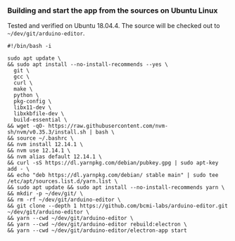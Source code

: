 ### Building and start the app from the sources on Ubuntu Linux

Tested and verified on Ubuntu 18.04.4. The source will be checked out to `~/dev/git/arduino-editor`.

```
#!/bin/bash -i

sudo apt update \
&& sudo apt install --no-install-recommends --yes \
  git \
  gcc \
  curl \
  make \
  python \
  pkg-config \
  libx11-dev \
  libxkbfile-dev \
  build-essential \
&& wget -qO- https://raw.githubusercontent.com/nvm-sh/nvm/v0.35.3/install.sh | bash \
&& source ~/.bashrc \
&& nvm install 12.14.1 \
&& nvm use 12.14.1 \
&& nvm alias default 12.14.1 \
&& curl -sS https://dl.yarnpkg.com/debian/pubkey.gpg | sudo apt-key add - \
&& echo "deb https://dl.yarnpkg.com/debian/ stable main" | sudo tee /etc/apt/sources.list.d/yarn.list \
&& sudo apt update && sudo apt install --no-install-recommends yarn \
&& mkdir -p ~/dev/git/ \
&& rm -rf ~/dev/git/arduino-editor \
&& git clone --depth 1 https://github.com/bcmi-labs/arduino-editor.git ~/dev/git/arduino-editor \
&& yarn --cwd ~/dev/git/arduino-editor \
&& yarn --cwd ~/dev/git/arduino-editor rebuild:electron \
&& yarn --cwd ~/dev/git/arduino-editor/electron-app start
```
